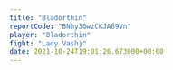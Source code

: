 ```yaml
---
title: "Bladorthin"
reportCode: "BNhy3GwzCKJA89Vn"
player: "Bladorthin"
fight: "Lady Vashj"
date: 2021-10-24T19:01:26.673000+00:00
---
```

